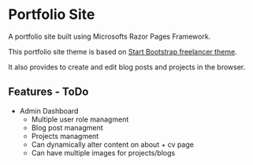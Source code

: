 # Portfolio Site
A portfolio site built using Microsofts Razor Pages Framework. 

This portfolio site theme is based on <a href="https://startbootstrap.com/themes/freelancer/">Start Bootstrap freelancer theme</a>.

It also provides to create and edit blog posts and projects in the browser. 

## Features - ToDo
- Admin Dashboard
  - Multiple user role managment
  - Blog post managment
  - Projects managment
  - Can dynamically alter content on about + cv page
  - Can have multiple images for projects/blogs
